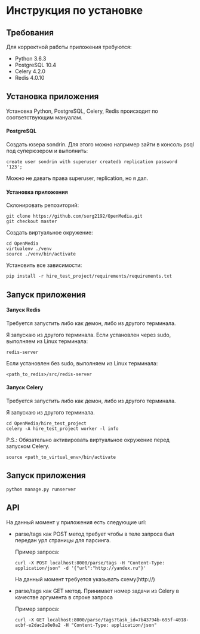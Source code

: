 # Инструкция по установке

## Требования

Для корректной работы приложения требуются:

- Python 3.6.3
- PostgreSQL 10.4
- Celery 4.2.0
- Redis 4.0.10

## Установка приложения

Установка Python, PostgreSQL, Celery, Redis происходит по соответствующим мануалам.

#### PostgreSQL
Создать юзера sondrin. Для этого можно например зайти в консоль psql под суперюзером и выполнить:
```
create user sondrin with superuser createdb replication password '123';
```

Можно не давать права superuser, replication, но я дал.

#### Установка приложения

Склонировать репозиторий:

```
git clone https://github.com/serg2192/OpenMedia.git
git checkout master
```

Создать виртуальное окружение:

```
cd OpenMedia
virtualenv ./venv
source ./venv/bin/activate
```

Установить все зависимости:
```
pip install -r hire_test_project/requirements/requirements.txt
```

## Запуск приложения
#### Запуск Redis

Требуется запустить либо как демон, либо из другого терминала.

Я запускаю из другого терминала.
Если установлен через sudo, выполняем из Linux терминала:

```
redis-server
```

Если установлен без sudo, выполняем из Linux терминала:

```
<path_to_redis>/src/redis-server
```

#### Запуск Celery

Требуется запустить либо как демон, либо из другого терминала.

Я запускаю из другого терминала.

```
cd OpenMedia/hire_test_project
celery -A hire_test_project worker -l info
```

P.S.:
Обязательно активировать виртуальное окружение перед запуском Celery.

```
source <path_to_virtual_env>/bin/activate
```

## Запуск приложения

```
python manage.py runserver
```

## API

На данный момент у приложения есть следующие url:
- parse/tags как POST метод требует чтобы в теле запроса был передан урл страницы для парсинга.

    Пример запроса:
    ```
    curl -X POST localhost:8000/parse/tags -H "Content-Type: application/json" -d '{"url":"http://yandex.ru"}'
    ```
    На данный момент требуется указывать схему(http://)
- parse/tags как GET метод. Принимает номер задачи из Celery в качестве аргумента в строке запроса

    Пример запроса:
    ```
    curl -X GET localhost:8000/parse/tags?task_id=7b43794b-695f-4018-acbf-e2dac2a8e0a2 -H "Content-Type: application/json"
    ```
